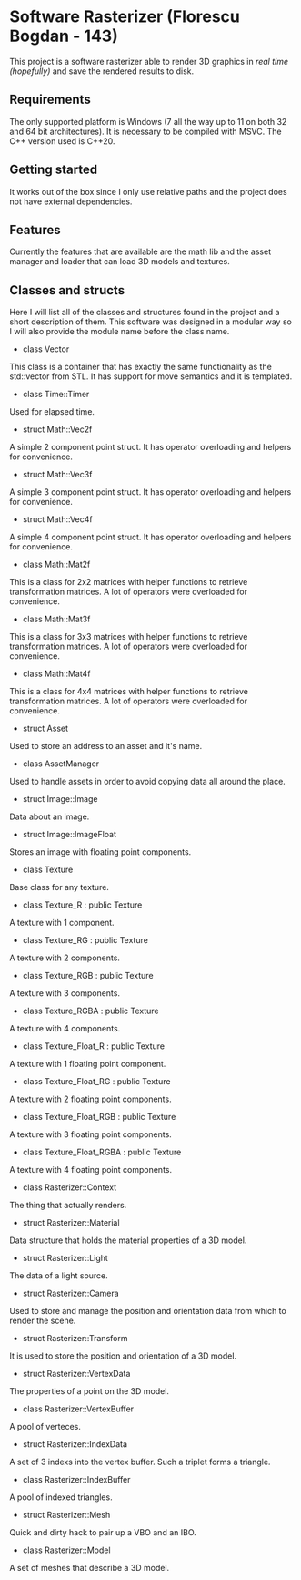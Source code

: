 # Software Rasterizer (Florescu Bogdan - 143)



This project is a software rasterizer able to render 3D graphics in *real time (hopefully)* and save the rendered results to disk.



## Requirements

The only supported platform is Windows (7 all the way up to 11 on both 32 and 64 bit architectures).
It is necessary to be compiled with MSVC. The C++ version used is C++20.



## Getting started

It works out of the box since I only use relative paths and the project does not have external dependencies.



## Features

Currently the features that are available are the math lib and the asset manager and loader that can load 3D models and textures.



## Classes and structs

Here I will list all of the classes and structures found in the project and a short description of them. This software was designed in a modular way so I will also provide the module name before the class name.

* class Vector

This class is a container that has exactly the same functionality as the std::vector from STL. It has support for move semantics and it is templated.

* class Time::Timer

Used for elapsed time.

* struct Math::Vec2f

A simple 2 component point struct. It has operator overloading and helpers for convenience.

* struct Math::Vec3f

A simple 3 component point struct. It has operator overloading and helpers for convenience.

* struct Math::Vec4f

A simple 4 component point struct. It has operator overloading and helpers for convenience.

* class Math::Mat2f

This is a class for 2x2 matrices with helper functions to retrieve transformation matrices. A lot of operators were overloaded for convenience.

* class Math::Mat3f

This is a class for 3x3 matrices with helper functions to retrieve transformation matrices. A lot of operators were overloaded for convenience.

* class Math::Mat4f

This is a class for 4x4 matrices with helper functions to retrieve transformation matrices. A lot of operators were overloaded for convenience.

* struct Asset

Used to store an address to an asset and it's name.

* class AssetManager

Used to handle assets in order to avoid copying data all around the place.

* struct Image::Image

Data about an image.

* struct Image::ImageFloat

Stores an image with floating point components.

* class Texture

Base class for any texture.

* class Texture_R : public Texture

A texture with 1 component.

* class Texture_RG : public Texture

A texture with 2 components.

* class Texture_RGB : public Texture

A texture with 3 components.

* class Texture_RGBA : public Texture

A texture with 4 components.

* class Texture_Float_R : public Texture

A texture with 1 floating point component.

* class Texture_Float_RG : public Texture

A texture with 2 floating point components.

* class Texture_Float_RGB : public Texture

A texture with 3 floating point components.

* class Texture_Float_RGBA : public Texture

A texture with 4 floating point components.

* class Rasterizer::Context

The thing that actually renders.

* struct Rasterizer::Material

Data structure that holds the material properties of a 3D model.

* struct Rasterizer::Light

The data of a light source.

* struct Rasterizer::Camera

Used to store and manage the position and orientation data from which to render the scene.

* struct Rasterizer::Transform

It is used to store the position and orientation of a 3D model.

* struct Rasterizer::VertexData

The properties of a point on the 3D model.

* class Rasterizer::VertexBuffer

A pool of verteces.

* struct Rasterizer::IndexData

A set of 3 indexs into the vertex buffer. Such a triplet forms a triangle.

* class Rasterizer::IndexBuffer

A pool of indexed triangles.

* struct Rasterizer::Mesh

Quick and dirty hack to pair up a VBO and an IBO.

* class Rasterizer::Model

A set of meshes that describe a 3D model.
